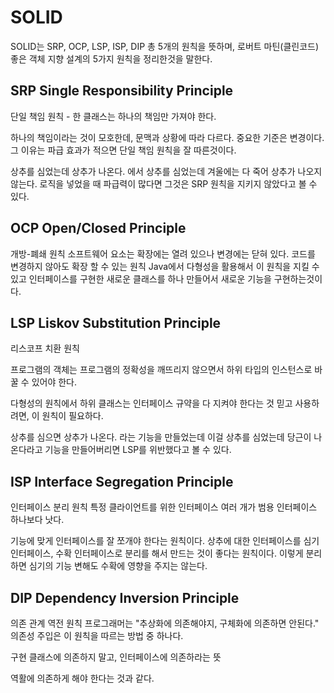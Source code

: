 # SOLID

SOLID는 SRP, OCP, LSP, ISP, DIP 총 5개의 원칙을 뜻하며,
로버트 마틴(클린코드) 좋은 객체 지향 설계의 5가지 원칙을 정리한것을 말한다.

## SRP Single Responsibility Principle

단일 책임 원칙 - 한 클래스는 하나의 책임만 가져야 한다.

하나의 책임이라는 것이 모호한데, 문맥과 상황에 따라 다르다.
중요한 기준은 변경이다. 그 이유는 파급 효과가 적으면 단일 책임 원칙을 잘 따른것이다.

상추를 심었는데 상추가 나온다. 에서 상추를 심었는데 겨울에는 다 죽어 상추가 나오지 않는다. 로직을 넣었을 때 파급력이 많다면 그것은 SRP 원칙을 지키지 않았다고 볼 수 있다.

## OCP  Open/Closed Principle

개방-폐쇄 원칙
소프트웨어 요소는 확장에는 열려 있으나 변경에는 닫혀 있다.
코드를 변경하지 않아도 확장 할 수 있는 원칙
Java에서 다형성을 활용해서 이 원칙을 지킬 수 있고 인터페이스를 구현한 새로운 클래스를 하나 만들어서 새로운 기능을 구현하는것이다.

## LSP Liskov Substitution Principle

리스코프 치환 원칙

프로그램의 객체는 프로그램의 정확성을 깨뜨리지 않으면서 하위 타입의 인스턴스로 바꿀 수 있어야 한다.

다형성의 원칙에서 하위 클래스는 인터페이스 규약을 다 지켜야 한다는 것
믿고 사용하려면, 이 원칙이 필요하다.

상추를 심으면 상추가 나온다. 라는 기능을 만들었는데 이걸 상추를 심었는데 당근이 나온다라고 기능을 만들어버리면 LSP를 위반했다고 볼 수 있다.

## ISP Interface Segregation Principle 

인터페이스 분리 원칙
특정 클라이언트를 위한 인터페이스 여러 개가 범용 인터페이스 하나보다 낫다.

기능에 맞게 인터페이스를 잘 쪼개야 한다는 원칙이다.
상추에 대한 인터페이스를 심기 인터페이스, 수확 인터페이스로 분리를 해서 만드는 것이 좋다는 원칙이다.
이렇게 분리하면 심기의 기능 변해도 수확에 영향을 주지는 않는다.

## DIP Dependency Inversion Principle

의존 관계 역전 원칙
프로그래머는 "추상화에 의존해야지, 구체화에 의존하면 안된다." 의존성 주입은 이 원칙을 따르는 방법 중 하나다.

구현 클래스에 의존하지 말고, 인터페이스에 의존하라는 뜻

역활에 의존하게 해야 한다는 것과 같다.
